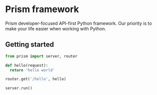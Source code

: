 # Prism framework

Prism developer-focused API-first Python framework. Our priority is to make your life easier when working with Python.

## Getting started

```python
from prism import server, router

def hello(request):
  return 'hello world'

router.get('/hello', hello)

server.run()
```
